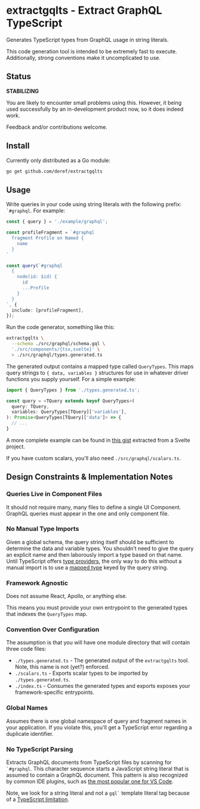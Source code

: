 # extractgqlts - Extract GraphQL TypeScript

Generates TypeScript types from GraphQL usage in string literals.

This code generation tool is intended to be extremely fast to execute.
Additionally, strong conventions make it uncomplicated to use.

## Status

**STABILIZING**

You are likely to encounter small problems using this. However, it being used
successfully by an in-development product now, so it does indeed work.

Feedback and/or contributions welcome.

## Install

Currently only distributed as a Go module:

```bash
go get github.com/deref/extractgqlts
```

## Usage

Write queries in your code using string literals with the following prefix:
<code>`#graphql</code>. For example:

```typescript
const { query } = './example/graphql';

const profileFragment = `#graphql
  fragment Profile on Named {
    name
  }
`

const query(`#graphql
  {
    node(id: $id) {
      id
      ...Profile
    }
  }
`, {
  include: [profileFragment],
});
```

Run the code generator, something like this:

```bash
extractgqlts \
  --schema ./src/graphql/schema.gql \
  './src/components/{tsx,svelte}' \
  > ./src/graphql/types.generated.ts
```

The generated output contains a mapped type called `QueryTypes`. This maps
query strings to `{ data, variables }` structures for use in whatever driver
functions you supply yourself. For a simple example:

```typescript
import { QueryTypes } from './types.generated.ts';

const query = <TQuery extends keyof QueryTypes>(
  query: TQuery,
  variables: QueryTypes[TQuery]['variables'],
): Promise<QueryTypes[TQuery]['data']> => {
  // ...
}
```

A more complete example can be found in [this
gist](https://gist.github.com/brandonbloom/0b2373f43d4c11f83bde3dcb61974622)
extracted from a Svelte project.

If you have custom scalars, you'll also need `./src/graphql/scalars.ts`.

## Design Constraints & Implementation Notes

### Queries Live in Component Files

It should not require many, many files to define a single UI Component. GraphQL
queries must appear in the one and only component file.

### No Manual Type Imports

Given a global schema, the query string itself should be sufficient to
determine the data and variable types. You shouldn't need to give the query an
explicit name and then laborously import a type based on that name. Until
TypeScript offers [type providers](https://github.com/microsoft/TypeScript/issues/3136),
the only way to do this without a manual import is to use a [mapped
type](https://www.typescriptlang.org/docs/handbook/2/mapped-types.html) keyed
by the query string.

### Framework Agnostic

Does not assume React, Apollo, or anything else.

This means you must provide your own entrypoint to the generated types that
indexes the `QueryTypes` map.

### Convention Over Configuration

The assumption is that you will have one module directory that will contain
three code files:

- `./types.generated.ts` - The generated output of the `extractgqlts` tool.
  Note, this name is not (yet?) enforced.
- `./scalars.ts` - Exports scalar types to be imported by `./types.generated.ts`.
- `./index.ts` - Consumes the generated types and exports exposes your
  framework-specific entrypoints.

### Global Names

Assumes there is one global namespace of query and fragment names in your
application. If you violate this, you'll get a TypeScript error regarding a
duplicate identifier.

### No TypeScript Parsing

Extracts GraphQL documents from TypeScript files by scanning for
<code>`#graphql</code>. This character sequence starts a JavaScript string
literal that is assumed to contain a GraphQL document. This pattern is also
recognized by common IDE plugins, such as [the most popular one for VS
Code](https://marketplace.visualstudio.com/items?itemName=GraphQL.vscode-graphql).

Note, we look for a string literal and not a <code>gql`</code> template literal
tag because of a [TypeScript
limitation](https://github.com/microsoft/TypeScript/issues/33304).

